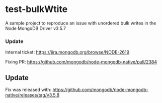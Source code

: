 # test-bulkWtite

A sample project to reproduce an issue with unordered bulk writes in the Node MongoDB Driver v3.5.7


### Update
Internal ticket: https://jira.mongodb.org/browse/NODE-2619

Fixing PR: https://github.com/mongodb/node-mongodb-native/pull/2384

## Update
Fix was released with: https://github.com/mongodb/node-mongodb-native/releases/tag/v3.5.8
